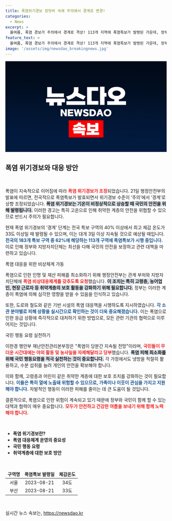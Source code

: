 ```yaml
---
title: 폭염위기경보 장맛비 속에 주의에서 경계로 변경!
categories:
  - News
excerpt: >
  올여름, 폭염 경보가 주의에서 경계로 격상! 113개 지역에 폭염특보가 발령된 가운데, 정부는 긴급 대책을 촉구하고 있습니다. 노출 최소화로 피해를 막아주세요!
feature_text: >
  올여름, 폭염 경보가 주의에서 경계로 격상! 113개 지역에 폭염특보가 발령된 가운데, 정부는 긴급 대책을 촉구하고 있습니다. 노출 최소화로 피해를 막아주세요!
image: '/assets/img/newsdao_breakingnews.jpg'
---
```


<p><img src="/assets/img/newsdao_breakingnews.jpg" alt="ontimetimes 속보" /></p>

<h2 data-ke-size="size26">폭염 위기경보와 대응 방안</h2>

<p data-ke-size="size16">&nbsp;</p>

<p>폭염이 지속적으로 이어짐에 따라 <b><span style="color: #ee2323;">폭염 위기경보가 조정</span></b>되었습니다. 21일 행정안전부의 발표에 따르면, 전국적으로 폭염특보가 발효되면서 위기경보 수준이 ‘주의’에서 ‘경계’로 상향 조정되었습니다. <b><span style="background-color: #21538527;">폭염 위기경보는 기온이 비정상적으로 상승할 때 국민의 안전을 위해 발령됩니다.</span></b> 이러한 경고는 특히 고온으로 인해 취약한 계층의 안전을 위협할 수 있으므로 반드시 주의가 필요합니다.</p>

<p>현재 폭염 위기경보의 ‘경계’ 단계는 전국 특보 구역의 40% 이상에서 최고 체감 온도가 33도 이상일 때 발령될 수 있으며, 이는 대개 3일 이상 지속될 것으로 예상될 때입니다. <b><span style="color: #1a5490;">전국의 183개 특보 구역 중 62%에 해당하는 113개 구역에 폭염특보가 시행 중입니다.</span></b> 이로 인해 정부와 지방자치단체는 최선을 다해 국민의 안전을 보장하고 관련 대책을 마련하고 있습니다.</p>

<p>폭염 대응을 위한 비상체계 가동</p>

<p>폭염으로 인한 인명 및 재산 피해를 최소화하기 위해 행정안전부는 관계 부처와 지방자치단체에 <b><span style="color: #ee2323;">폭염 비상대응체계를 갖추도록 요청</span></b>했습니다. <b><span style="background-color: #21538527;">이 조치는 특히 고령층, 농어업인, 현장 근로자 등 취약계층의 보호 활동을 강화하기 위해 필요합니다.</span></b> 정부는 이러한 계층이 폭염에 의해 심각한 영향을 받을 수 있음을 인식하고 있습니다.</p>

<p>또한, 도로와 철도와 같은 기반 시설의 폭염 대응책을 시행하도록 지시하였습니다. <b><span style="color: #1a5490;">각 소관 분야별로 피해 상황을 실시간으로 확인하는 것이 더욱 중요해졌습니다.</span></b> 이는 폭염으로 인한 응급 상황에 즉각적으로 대처하기 위한 방법으로, 모든 관련 기관의 협력으로 이루어지는 것입니다.</p>

<p>국민 행동 요령 실천하기</p>

<p>이한경 행안부 재난안전관리본부장은 "폭염이 당분간 지속될 전망"이라며, <b><span style="color: #ee2323;">국민들이 무더운 시간대에는 야외 활동 및 농사일을 자제해달라고 당부</span></b>했습니다. <b><span style="background-color: #21538527;">폭염 피해 최소화를 위해 국민 행동요령을 적극 실천하는 것이 중요합니다.</span></b> 각 가정에서도 냉방을 적절히 활용하고, 수분 섭취를 늘려 개인의 안전을 확보해야 합니다.</p>

<p>이와 함께, 고령층과 어린이 같은 취약한 계층에 대한 보호 조치를 강화하는 것이 필요합니다. <b><span style="color: #1a5490;">이들은 특히 열에 노출돼 위험할 수 있으므로, 가족이나 이웃이 관심을 가지고 지원해야 합니다.</span></b> 자발적인 행동이 이러한 피해를 줄이는 데 큰 도움이 될 것입니다.</p>

<p>결론적으로, 폭염으로 인한 위험이 계속되고 있기 때문에 정부와 국민이 함께 할 수 있는 대책과 협력이 매우 중요합니다. <b><span style="color: #ee2323;">모두가 안전하고 건강한 여름을 보내기 위해 함께 노력해야 합니다.</span></b></p>

<p data-ke-size="size16">&nbsp;</p>

<ul>
    <li><b>폭염 위기경보란?</b></li>
    <li><b>폭염 대응체계 운영의 중요성</b></li>
    <li><b>국민 행동 요령</b></li>
    <li><b>취약계층에 대한 보호 방안</b></li>
</ul>

<p data-ke-size="size16">&nbsp;</p>

<table>
    <thead>
        <tr>
            <td style="text-align: center; height: 17px;"><b>구역명</b></td>
            <td style="text-align: center; height: 17px;"><b>폭염특보 발령일</b></td>
            <td style="text-align: center; height: 17px;"><b>체감온도</b></td>
        </tr>
    </thead>
    <tbody>
        <tr>
            <td style="text-align: center; height: 17px;">서울</td>
            <td style="text-align: center; height: 17px;">2023-08-21</td>
            <td style="text-align: center; height: 17px;">34도</td>
        </tr>
        <tr>
            <td style="text-align: center; height: 17px;">부산</td>
            <td style="text-align: center; height: 17px;">2023-08-21</td>
            <td style="text-align: center; height: 17px;">33도</td>
        </tr>
    </tbody>
</table>

<p data-ke-size="size16">&nbsp;</p>
실시간 뉴스 속보는, <a href="https://newsdao.kr" rel="dofollow">https://newsdao.kr</a>


